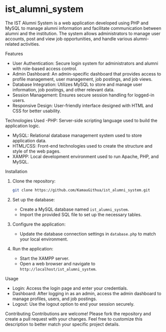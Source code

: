 # ist_alumni_system
The IST Alumni System is a web application developed using PHP and MySQL to manage alumni information and facilitate communication between alumni and the institution. The system allows administrators to manage user accounts, post and view job opportunities, and handle various alumni-related activities.

Features
- User Authentication: Secure login system for administrators and alumni with role-based access control.
- Admin Dashboard: An admin-specific dashboard that provides access to profile management, user management, job postings, and job views.
- Database Integration: Utilizes MySQL to store and manage user information, job postings, and other relevant data.
- Session Management: Ensures secure session handling for logged-in users.
- Responsive Design: User-friendly interface designed with HTML and CSS for better usability.

Technologies Used
-PHP: Server-side scripting language used to build the application logic.
- MySQL: Relational database management system used to store application data.
- HTML/CSS: Front-end technologies used to create the structure and style of the web pages.
- XAMPP: Local development environment used to run Apache, PHP, and MySQL.

Installation
1. Clone the repository:
   ```bash
   git clone https://github.com/KamauGithua/ist_alumni_system.git
   ```
2. Set up the database:
   - Create a MySQL database named `ist_alumni_system`.
   - Import the provided SQL file to set up the necessary tables.

3. Configure the application:
   - Update the database connection settings in `database.php` to match your local environment.

4. Run the application:
   - Start the XAMPP server.
   - Open a web browser and navigate to `http://localhost/ist_alumni_system`.

Usage
- Login: Access the login page and enter your credentials.
- Dashboard: After logging in as an admin, access the admin dashboard to manage profiles, users, and job postings.
- Logout: Use the logout option to end your session securely.

Contributing
Contributions are welcome! Please fork the repository and create a pull request with your changes.
Feel free to customize this description to better match your specific project details.
